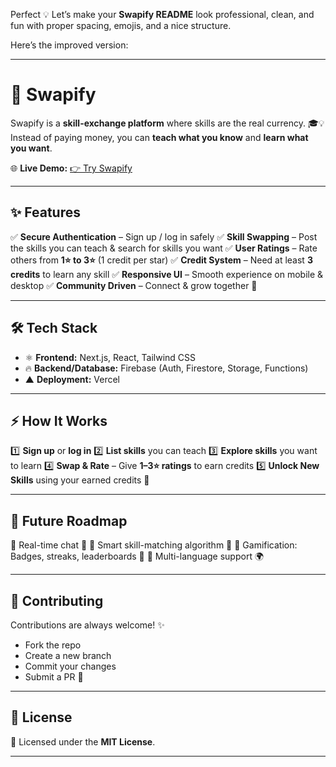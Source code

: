 Perfect 💡 Let’s make your **Swapify README** look professional, clean, and fun with proper spacing, emojis, and a nice structure.

Here’s the improved version:

---

# 🔄 Swapify

Swapify is a **skill-exchange platform** where skills are the real currency. 🎓💡
Instead of paying money, you can **teach what you know** and **learn what you want**.

🌐 **Live Demo:** [👉 Try Swapify](https://swapify-hz2tt40xh-falak-raos-projects.vercel.app)

---

## ✨ Features

✅ **Secure Authentication** – Sign up / log in safely
✅ **Skill Swapping** – Post the skills you can teach & search for skills you want
✅ **User Ratings** – Rate others from **1⭐ to 3⭐** (1 credit per star)
✅ **Credit System** – Need at least **3 credits** to learn any skill
✅ **Responsive UI** – Smooth experience on mobile & desktop
✅ **Community Driven** – Connect & grow together 🤝

---

## 🛠 Tech Stack

* ⚛️ **Frontend:** Next.js, React, Tailwind CSS
* 🔥 **Backend/Database:** Firebase (Auth, Firestore, Storage, Functions)
* ▲ **Deployment:** Vercel

---

## ⚡ How It Works

1️⃣ **Sign up** or **log in**
2️⃣ **List skills** you can teach
3️⃣ **Explore skills** you want to learn
4️⃣ **Swap & Rate** – Give **1–3⭐ ratings** to earn credits
5️⃣ **Unlock New Skills** using your earned credits 🎉

---


## 🚀 Future Roadmap

🔹 Real-time chat 💬
🔹 Smart skill-matching algorithm 🤖
🔹 Gamification: Badges, streaks, leaderboards 🏅
🔹 Multi-language support 🌍

---

## 🤝 Contributing

Contributions are always welcome! ✨

* Fork the repo
* Create a new branch
* Commit your changes
* Submit a PR 🚀

---

## 📜 License

📝 Licensed under the **MIT License**.

---
